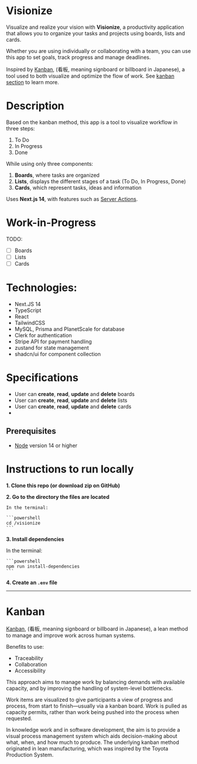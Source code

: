 # Visionize

Visualize and realize your vision with **Visionize**, a productivity application that allows you to organize your tasks and projects using boards, lists and cards.

Whether you are using individually or collaborating with a team, you can use this app to set goals, track progress and manage deadlines.

Inspired by [Kanban](https://en.wikipedia.org/wiki/Kanban_(development)), (看板, meaning signboard or billboard in Japanese), a tool used to both visualize and optimize the flow of work. See [kanban section](#kanban) to learn more.

# Description

Based on the kanban method, this app is a tool to visualize workflow in three steps:

1. To Do
2. In Progress
3. Done

While using only three components:

1. **Boards**, where tasks are organized
2. **Lists**, displays the different stages of a task (To Do, In Progress, Done)
3. **Cards**, which represent tasks, ideas and information

Uses **Next.js 14**, with features such as [Server Actions](https://nextjs.org/blog/next-14#server-actions-stable).

# Work-in-Progress

TODO:
- [ ] Boards
- [ ] Lists
- [ ] Cards

# Technologies:

- Next.JS 14 
- TypeScript
- React
- TailwindCSS
- MySQL, Prisma and PlanetScale for database
- Clerk for authentication
- Stripe API for payment handling
- zustand for state management
- shadcn/ui for component collection

# Specifications

- User can **create**, **read**, **update** and **delete** boards
- User can **create**, **read**, **update** and **delete** lists
- User can **create**, **read**, **update** and **delete** cards
- 

## Prerequisites

- [Node](https://nodejs.org/en/download) version 14 or higher

# Instructions to run locally

**1. Clone this repo (or download zip on GitHub)**

**2. Go to the directory the files are located**

    In the terminal:

    ```powershell
    cd /visionize
    ```

**3. Install dependencies**

  In the terminal:

    ```powershell
    npm run install-dependencies
    ```

**4. Create an `.env` file**

---

# Kanban

[Kanban](https://en.wikipedia.org/wiki/Kanban_(development)), (看板, meaning signboard or billboard in Japanese), a lean method to manage and improve work across human systems.

Benefits to use:

- Traceability
- Collaboration
- Accessibility

This approach aims to manage work by balancing demands with available capacity, and by improving the handling of system-level bottlenecks.

Work items are visualized to give participants a view of progress and process, from start to finish—usually via a kanban board. Work is pulled as capacity permits, rather than work being pushed into the process when requested.

In knowledge work and in software development, the aim is to provide a visual process management system which aids decision-making about what, when, and how much to produce. The underlying kanban method originated in lean manufacturing, which was inspired by the Toyota Production System.